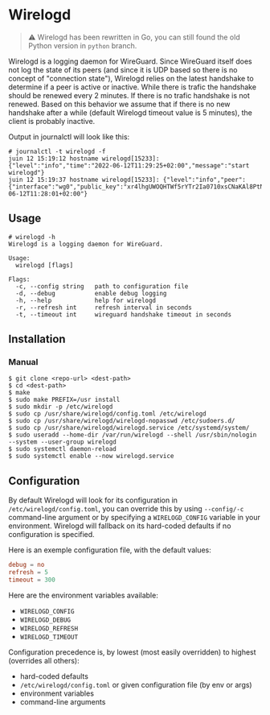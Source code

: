 # Wirelogd

> :warning: Wirelogd has been rewritten in Go, you can still found the old
> Python version in `python` branch.

Wirelogd is a logging daemon for WireGuard. Since WireGuard itself does not log
the state of its peers (and since it is UDP based so there is no concept of
"connection state"), Wirelogd relies on the latest handshake to determine if a
peer is active or inactive. While there is trafic the handshake should be
renewed every 2 minutes. If there is no trafic handshake is not renewed. Based
on this behavior we assume that if there is no new handshake after a while
(default Wirelogd timeout value is 5 minutes), the client is probably inactive.

Output in journalctl will look like this:

```
# journalctl -t wirelogd -f
juin 12 15:19:12 hostname wirelogd[15233]: {"level":"info","time":"2022-06-12T11:29:25+02:00","message":"start wirelogd"}
juin 12 15:19:37 hostname wirelogd[15233]: {"level":"info","peer":{"interface":"wg0","public_key":"xr4lhgUWOQHTWf5rYTr2Ia0710xsCNaKAl8PtNTp3TQ=","endpoint":"203.0.113.162:57891","allowed_ips":"192.0.2.119"},"state":"active","time":"2022-06-12T11:28:01+02:00"}
```

## Usage

```
# wirelogd -h
Wirelogd is a logging daemon for WireGuard.

Usage:
  wirelogd [flags]

Flags:
  -c, --config string   path to configuration file
  -d, --debug           enable debug logging
  -h, --help            help for wirelogd
  -r, --refresh int     refresh interval in seconds
  -t, --timeout int     wireguard handshake timeout in seconds
```

## Installation

### Manual

```
$ git clone <repo-url> <dest-path>
$ cd <dest-path>
$ make
$ sudo make PREFIX=/usr install
$ sudo mkdir -p /etc/wirelogd
$ sudo cp /usr/share/wirelogd/config.toml /etc/wirelogd
$ sudo cp /usr/share/wirelogd/wirelogd-nopasswd /etc/sudoers.d/
$ sudo cp /usr/share/wirelogd/wirelogd.service /etc/systemd/system/
$ sudo useradd --home-dir /var/run/wirelogd --shell /usr/sbin/nologin --system --user-group wirelogd
$ sudo systemctl daemon-reload
$ sudo systemctl enable --now wirelogd.service
```

## Configuration

By default Wirelogd will look for its configuration in
`/etc/wirelogd/config.toml`, you can override this by using `--config/-c`
command-line argument or by specifying a `WIRELOGD_CONFIG` variable in your
environment. Wirelogd will fallback on its hard-coded defaults if no
configuration is specified.

Here is an exemple configuration file, with the default values:

```toml
debug = no
refresh = 5
timeout = 300
```

Here are the environment variables available:

- `WIRELOGD_CONFIG`
- `WIRELOGD_DEBUG`
- `WIRELOGD_REFRESH`
- `WIRELOGD_TIMEOUT`

Configuration precedence is, by lowest (most easily overridden) to highest
(overrides all others):

- hard-coded defaults
- `/etc/wirelogd/config.toml` or given configuration file (by env or args)
- environment variables
- command-line arguments
